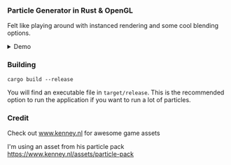 ### Particle Generator in Rust & OpenGL
Felt like playing around with instanced rendering and some cool blending options.

<details>
<summary>Demo</summary>

![Particles radiating in multiple colors](./demo.webp)

</details>

### Building

`cargo build --release`

You will find an executable file in `target/release`. This is the recommended option to run the application if you 
want to run a lot of particles.

### Credit
Check out www.kenney.nl for awesome game assets

I'm using an asset from his particle pack https://www.kenney.nl/assets/particle-pack
